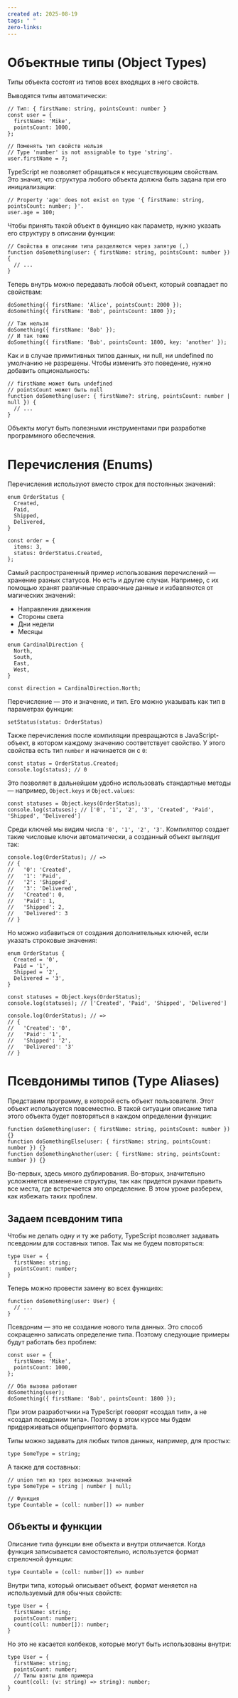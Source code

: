 ```yaml
---
created at: 2025-08-19
tags: " "
zero-links:
---
```

# Объектные типы (Object Types)

Типы объекта состоят из типов всех входящих в него свойств.

Выводятся типы автоматически:

```
// Тип: { firstName: string, pointsCount: number }
const user = {
  firstName: 'Mike',
  pointsCount: 1000,
};

// Поменять тип свойств нельзя
// Type 'number' is not assignable to type 'string'.
user.firstName = 7;
```

TypeScript не позволяет обращаться к несуществующим свойствам. Это значит, что структура любого объекта должна быть задана при его инициализации:

```
// Property 'age' does not exist on type '{ firstName: string, pointsCount: number; }'.
user.age = 100;
```

Чтобы принять такой объект в функцию как параметр, нужно указать его структуру в описании функции:

```
// Свойства в описании типа разделяются через запятую (,)
function doSomething(user: { firstName: string, pointsCount: number }) {
  // ...
}
```

Теперь внутрь можно передавать любой объект, который совпадает по свойствам:

```
doSomething({ firstName: 'Alice', pointsCount: 2000 });
doSomething({ firstName: 'Bob', pointsCount: 1800 });

// Так нельзя
doSomething({ firstName: 'Bob' });
// И так тоже
doSomething({ firstName: 'Bob', pointsCount: 1800, key: 'another' });
```

Как и в случае примитивных типов данных, ни null, ни undefined по умолчанию не разрешены. Чтобы изменить это поведение, нужно добавить опциональность:

```
// firstName может быть undefined
// pointsCount может быть null
function doSomething(user: { firstName?: string, pointsCount: number | null }) {
  // ...
}
```

Объекты могут быть полезными инструментами при разработке программного обеспечения.

# Перечисления (Enums)

Перечисления используют вместо строк для постоянных значений:

```
enum OrderStatus {
  Created,
  Paid,
  Shipped,
  Delivered,
}

const order = {
  items: 3,
  status: OrderStatus.Created,
};
```

Самый распространенный пример использования перечислений — хранение разных статусов. Но есть и другие случаи. Например, с их помощью хранят различные справочные данные и избавляются от магических значений:

- Направления движения
- Стороны света
- Дни недели
- Месяцы

```
enum CardinalDirection {
  North,
  South,
  East,
  West,
}

const direction = CardinalDirection.North;
```

Перечисление — это и значение, и тип. Его можно указывать как тип в параметрах функции:

```
setStatus(status: OrderStatus)
```

Также перечисления после компиляции превращаются в JavaScript-объект, в котором каждому значению соответствует свойство. У этого свойства есть тип `number` и начинается он с `0`:

```
const status = OrderStatus.Created;
console.log(status); // 0
```

Это позволяет в дальнейшем удобно использовать стандартные методы — например, `Object.keys` и `Object.values`:

```
const statuses = Object.keys(OrderStatus);
console.log(statuses); // ['0', '1', '2', '3', 'Created', 'Paid', 'Shipped', 'Delivered']
```

Среди ключей мы видим числа `'0', '1', '2', '3'`. Компилятор создает такие числовые ключи автоматически, а созданный объект выглядит так:

```
console.log(OrderStatus); // =>
// {
//   '0': 'Created',
//   '1': 'Paid',
//   '2': 'Shipped',
//   '3': 'Delivered',
//   'Created': 0,
//   'Paid': 1,
//   'Shipped': 2,
//   'Delivered': 3
// }
```

Но можно избавиться от создания дополнительных ключей, если указать строковые значения:

```
enum OrderStatus {
  Created = '0',
  Paid = '1',
  Shipped = '2',
  Delivered = '3',
}

const statuses = Object.keys(OrderStatus);
console.log(statuses); // ['Created', 'Paid', 'Shipped', 'Delivered']

console.log(OrderStatus); // =>
// {
//   'Created': '0',
//   'Paid': '1',
//   'Shipped': '2',
//   'Delivered': '3'
// }
```

# Псевдонимы типов (Type Aliases)
Представим программу, в которой есть объект пользователя. Этот объект используется повсеместно. В такой ситуации описание типа этого объекта будет повторяться в каждом определении функции:

```
function doSomething(user: { firstName: string, pointsCount: number }) {}
function doSomethingElse(user: { firstName: string, pointsCount: number }) {}
function doSomethingAnother(user: { firstName: string, pointsCount: number }) {}
```

Во-первых, здесь много дублирования. Во-вторых, значительно усложняется изменение структуры, так как придется руками править все места, где встречается это определение. В этом уроке разберем, как избежать таких проблем.

## Задаем псевдоним типа

Чтобы не делать одну и ту же работу, TypeScript позволяет задавать псевдоним для составных типов. Так мы не будем повторяться:

```
type User = {
  firstName: string;
  pointsCount: number;
}
```

Теперь можно провести замену во всех функциях:

```
function doSomething(user: User) {
  // ...
}
```

Псевдоним — это не создание нового типа данных. Это способ сокращенно записать определение типа. Поэтому следующие примеры будут работать без проблем:

```
const user = {
  firstName: 'Mike',
  pointsCount: 1000,
};

// Оба вызова работают
doSomething(user);
doSomething({ firstName: 'Bob', pointsCount: 1800 });
```

При этом разработчики на TypeScript говорят «создал тип», а не «создал псевдоним типа». Поэтому в этом курсе мы будем придерживаться общепринятого формата.

Типы можно задавать для любых типов данных, например, для простых:

```
type SomeType = string;
```

А также для составных:

```
// union тип из трех возможных значений
type SomeType = string | number | null;

// Функция
type Countable = (coll: number[]) => number
```

## Объекты и функции

Описание типа функции вне объекта и внутри отличается. Когда функция записывается самостоятельно, используется формат стрелочной функции:

```
type Countable = (coll: number[]) => number
```

Внутри типа, который описывает объект, формат меняется на используемый для обычных свойств:

```
type User = {
  firstName: string;
  pointsCount: number;
  count(coll: number[]): number;
}
```

Но это не касается колбеков, которые могут быть использованы внутри:

```
type User = {
  firstName: string;
  pointsCount: number;
  // Типы взяты для примера
  count(coll: (v: string) => string): number;
}
```